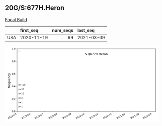 

## 20G/S:677H.Heron
[Focal Build](https://nextstrain.org/groups/neherlab/ncov/S.Q677H.Heron?c=gt-S_677&f_country=USA)

|     | first_seq   |   num_seqs | last_seq   |
|:----|:------------|-----------:|:-----------|
| USA | 2020-11-19  |         69 | 2021-03-09 |

![Overall trends S.Q677H.Heron](/overall_trends_figures/overall_trends_S.Q677H.Heron.png)